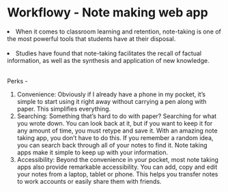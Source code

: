 # Workflowy - Note making web app

<li>When it comes to classroom learning and retention, note-taking is one of the most powerful tools that students have at their disposal.</li><br/>
<li>Studies have found that note-taking facilitates the recall of factual information, as well as the synthesis and application of new knowledge.</li><br/>

  Perks -
  1. Convenience: Obviously if I already have a phone in my pocket, it’s simple to start using it right away without carrying a pen along with paper. This simplifies everything.
  2. Searching: Something that’s hard to do with paper? Searching for what you wrote down. You can look back at it, but if you want to keep it for any amount of time, you must retype and save it. With an amazing note taking app, you don’t have to do this. If you remember a random idea, you can search back through all of your notes to find it. Note taking apps make it simple to keep up with your information.
  3. Accessibility: Beyond the convenience in your pocket, most note taking apps also provide remarkable accessibility. You can add, copy and edit your notes from a laptop, tablet or phone. This helps you transfer notes to work accounts or easily share them with friends.
